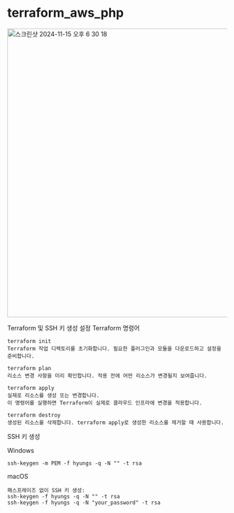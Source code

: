 # terraform_aws_php
<img width="660" alt="스크린샷 2024-11-15 오후 6 30 18" src="https://github.com/user-attachments/assets/ff588c90-d683-4ff2-8c47-ea291e425537">

Terraform 및 SSH 키 생성 설정
Terraform 명령어
```
terraform init
Terraform 작업 디렉토리를 초기화합니다. 필요한 플러그인과 모듈을 다운로드하고 설정을 준비합니다.

```
```
terraform plan
리소스 변경 사항을 미리 확인합니다. 적용 전에 어떤 리소스가 변경될지 보여줍니다.
```
```
terraform apply
실제로 리소스를 생성 또는 변경합니다.
이 명령어를 실행하면 Terraform이 실제로 클라우드 인프라에 변경을 적용합니다.

```
```
terraform destroy
생성된 리소스를 삭제합니다. terraform apply로 생성한 리소스를 제거할 때 사용합니다.
```

SSH 키 생성

Windows

```
ssh-keygen -m PEM -f hyungs -q -N "" -t rsa

```

macOS

```
패스프레이즈 없이 SSH 키 생성:
ssh-keygen -f hyungs -q -N "" -t rsa
ssh-keygen -f hyungs -q -N "your_password" -t rsa
```
